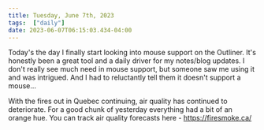 ```yaml
---
title: Tuesday, June 7th, 2023
tags:  ["daily"]
date: 2023-06-07T06:15:03.434-04:00
---
```



Today's the day I finally start looking into mouse support on the Outliner. It's honestly been a great tool and a daily driver for my notes/blog updates. I don't really see much need in mouse support, but someone saw me using it and was intrigued. And I had to reluctantly tell them it doesn't support a mouse...

With the fires out in Quebec continuing, air quality has continued to deteriorate. For a good chunk of yesterday everything had a bit of an orange hue. You can track air quality forecasts here -&nbsp;https://firesmoke.ca/






    